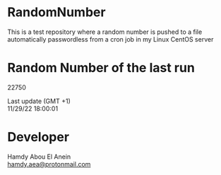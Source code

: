 # RandomNumber    
This is a test repository where a random number is pushed to a file automatically passwordless from a cron job in my Linux CentOS server    
# Random Number of the last run   
22750
      
Last update (GMT +1)    
11/29/22 18:00:01
# Developer    
Hamdy Abou El Anein   
hamdy.aea@protonmail.com
